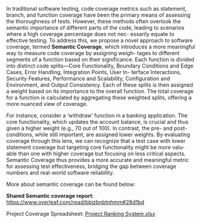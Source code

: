 In traditional software testing, code coverage metrics such as statement, branch, and function coverage have been
the primary means of assessing the thoroughness of tests. However, these methods often overlook the semantic
importance of different parts of the code, leading to scenarios where a high coverage percentage does not nec-
essarily equate to effective testing. To address this, we propose a novel approach to software coverage, termed
**Semantic Coverage**, which introduces a more meaningful way to measure code coverage by assigning weigh-
tages to different segments of a function based on their significance. Each function is divided into distinct code
splits—Core Functionality, Boundary Conditions and Edge Cases, Error Handling, Integration Points, User In-
terface Interactions, Security Features, Performance and Scalability, Configuration and Environment, and Output
Consistency. Each of these splits is then assigned a weight based on its importance to the overall function. The
total coverage for a function is calculated by aggregating these weighted splits, offering a more nuanced view of
coverage.

For instance, consider a ‘withdraw‘ function in a banking application. The core functionality, which updates
the account balance, is crucial and thus given a higher weight (e.g., 70 out of 100). In contrast, the pre- and
post-conditions, while still important, are assigned lower weights. By evaluating coverage through this lens, we
can recognize that a test case with lower statement coverage but targeting core functionality might be more valu-
able than one with higher coverage but focusing on less critical aspects. Semantic Coverage thus provides a more
accurate and meaningful metric for assessing test effectiveness, bridging the gap between coverage numbers and
real-world software reliability.

More about semantic coverage can be found below:

**Shared Semantic coverage report**: https://www.overleaf.com/read/bbjzbnbtnhmm#28d1bd 

Project Coverage Spreadsheet: [Project Ranking System.xlsx](https://1drv.ms/x/s!Agi6R56uM4x40VQu4EkrZt0RUKhc?e=LFlCf6)
